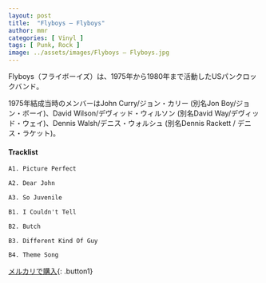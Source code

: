 ```yaml
---
layout: post
title:  "Flyboys – Flyboys"
author: mmr
categories: [ Vinyl ]
tags: [ Punk, Rock ]
image: ../assets/images/Flyboys – Flyboys.jpg
---
```


Flyboys（フライボーイズ）は、1975年から1980年まで活動したUSパンクロックバンド。

1975年結成当時のメンバーはJohn Curry/ジョン・カリー (別名Jon Boy/ジョン・ボーイ)、David Wilson/デヴィッド・ウィルソン (別名David Way/デヴィッド・ウェイ)、Dennis Walsh/デニス・ウォルシュ (別名Dennis Rackett / デニス・ラケット)。

#### Tracklist
```md
A1. Picture Perfect

A2. Dear John

A3. So Juvenile

B1. I Couldn't Tell

B2. Butch

B3. Different Kind Of Guy

B4. Theme Song
```

[メルカリで購入](https://jp.mercari.com/item/m86414218570?afid=6142608987){: .button1}

